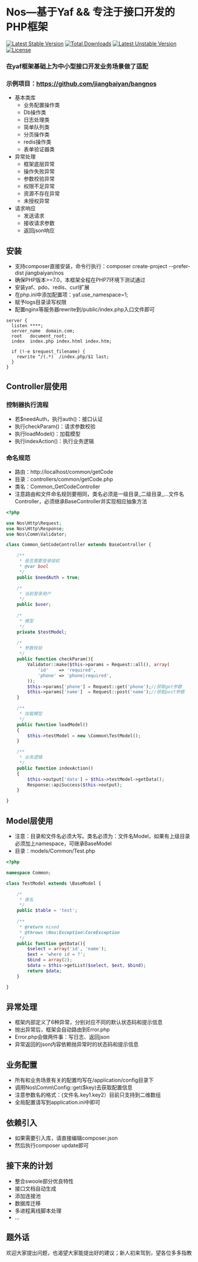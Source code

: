 # Nos—基于Yaf && 专注于接口开发的PHP框架
<a href="https://packagist.org/packages/jiangbaiyan/nos"><img src="https://poser.pugx.org/jiangbaiyan/nos/v/stable" alt="Latest Stable Version"></a>
<a href="https://packagist.org/packages/jiangbaiyan/nos"><img src="https://poser.pugx.org/jiangbaiyan/nos/downloads" alt="Total Downloads"></a>
<a href="https://packagist.org/packages/jiangbaiyan/nos"><img src="https://poser.pugx.org/jiangbaiyan/nos/v/unstable" alt="Latest Unstable Version"></a>
<a href="https://packagist.org/packages/jiangbaiyan/nos"><img src="https://poser.pugx.org/jiangbaiyan/nos/license" alt="License"></a>
### 在yaf框架基础上为中小型接口开发业务场景做了适配
### 示例项目：https://github.com/jiangbaiyan/bangnos
 - 基本类库
   - 业务配置操作类
   - Db操作类
   - 日志处理类
   - 简单队列类
   - 分页操作类
   - redis操作类
   - 表单验证器类
 - 异常处理
   - 框架底层异常
   - 操作失败异常
   - 参数校验异常
   - 权限不足异常
   - 资源不存在异常
   - 未授权异常
 - 请求响应
   - 发送请求
   - 接收请求参数
   - 返回json响应
## 安装
 - 支持composer直接安装，命令行执行：composer create-project --prefer-dist jiangbaiyan/nos
 - 确保PHP版本>=7.0，本框架全程在PHP7环境下测试通过
 - 安装yaf、pdo、redis、curl扩展
 - 在php.ini中添加配置项：yaf.use_namespace=1;
 - 赋予logs目录读写权限
 - 配置nginx等服务器rewrite到/public/index.php入口文件即可
``` nginx
server {
  listen ****;
  server_name  domain.com;
  root   document_root;
  index  index.php index.html index.htm;

  if (!-e $request_filename) {
    rewrite ^/(.*)  /index.php/$1 last;
  }
}
```
## Controller层使用
### 控制器执行流程
 - 若$needAuth，执行auth()：接口认证
 - 执行checkParam()：请求参数校验
 - 执行loadModel()：加载模型
 - 执行indexAction()：执行业务逻辑
### 命名规范
 - 路由：http://localhost/common/getCode
 - 目录：controllers/common/getCode.php
 - 类名：Common_GetCodeController
 - 注意路由和文件命名规则要相同，类名必须是一级目录_二级目录_...文件名Controller，必须继承BaseController并实现相应抽象方法
```php
<?php

use Nos\Http\Request;
use Nos\Http\Response;
use Nos\Comm\Validator;

class Common_GetCodeController extends BaseController {

    /**
     * 是否需要登录授权
     * @var bool 
     */
    public $needAuth = true;

    /*
     * 当前登录用户
     */
    public $user;
    
    /*
     * 模型
     */
    private $testModel;

    /*
     * 参数校验
     */
    public function checkParam(){
        Validator::make($this->params = Request::all(), array(
            'id'    => 'required',
            'phone' => 'phone|required',
        ));
        $this->params['phone'] = Request::get('phone');//获取get参数
        $this->params['name']  = Request::post('name');//获取post参数
    }

    /**
     * 加载模型
     */
    public function loadModel()
    {
        $this->testModel = new \Common\TestModel();
    }

    /**
     * 业务逻辑
     */
    public function indexAction()
    {
        $this->output['data'] = $this->testModel->getData();
        Response::apiSuccess($this->output);
    }

}
```
## Model层使用
 - 注意：目录和文件名必须大写。类名必须为：文件名Model，如果有上级目录必须加上namespace，可继承BaseModel
 - 目录：models/Common/Test.php
```php
<?php

namespace Common;

class TestModel extends \BaseModel {

    /*
     * 表名
     */
    public $table = 'test';
    
    /**
     * @return mixed
     * @throws \Nos\Exception\CoreException
     */
    public function getData(){
        $select = array('id', 'name');
        $ext = 'where id = ?';
        $bind = array(2);
        $data = $this->getList($select, $ext, $bind);
        return $data;
    }

}
```
## 异常处理
 - 框架内部定义了6种异常，分别对应不同的默认状态码和提示信息
 - 抛出异常后，框架会自动路由到Error.php
 - Error.php会做两件事：写日志、返回json
 - 异常返回的json内容依赖抛异常时的状态码和提示信息
## 业务配置
 - 所有和业务场景有关的配置均写在/application/config目录下
 - 调用Nos\Comm\Config::get($key)去获取配置信息
 - 注意参数名的格式：(文件名.key1.key2）目前只支持到二维数组
 - 全局配置请写到application.ini中即可
## 依赖引入
 - 如果需要引入库，请直接编辑composer.json
 - 然后执行composer update即可
## 接下来的计划  
  - 整合swoole部分优良特性
  - 接口文档自动生成
  - 添加连接池
  - 数据库迁移
  - 多进程离线脚本处理
  - ...
## 题外话
  欢迎大家提出问题，也渴望大家能提出好的建议；新人初来驾到，望各位多多指教
    
